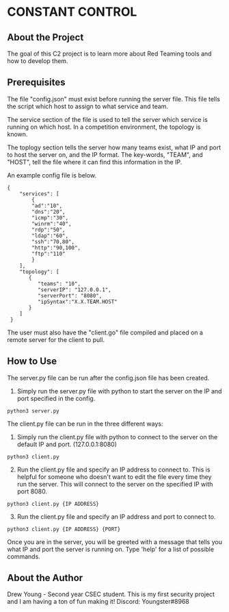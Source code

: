 # CONSTANT CONTROL

## About the Project

The goal of this C2 project is to learn more about Red Teaming tools and how to develop them.

## Prerequisites

The file "config.json" must exist before running the server file. This file tells the script which host to assign to what service and team. 

The service section of the file is used to tell the server which service is running on which host. In a competition environment, the topology is known.

The toplogy section tells the server how many teams exist, what IP and port to host the server on, and the IP format. The key-words, "TEAM", and "HOST", tell the file where it can find this information in the IP.

An example config file is below.

```
{
    "services": [
        {
        "ad":"10",
        "dns":"20",
        "icmp":"30",
        "winrm":"40",
        "rdp":"50",
        "ldap":"60",
        "ssh":"70,80",
        "http":"90,100",
        "ftp":"110"
        }
    ],
    "topology": [
       {
          "teams": "10",
          "serverIP": "127.0.0.1",
          "serverPort": "8080",
          "ipSyntax":"X.X.TEAM.HOST"
       }
    ]
 }
```

The user must also have the "client.go" file compiled and placed on a remote server for the client to pull. 

## How to Use
The server.py file can be run after the config.json file has been created.

1. Simply run the server.py file with python to start the server on the IP and port specified in the config.
```
python3 server.py
```

The client.py file can be run in the three different ways:
1. Simply run the client.py file with python to connect to the server on the default IP and port. (127.0.0.1:8080)
```
python3 client.py
```
2. Run the client.py file and specify an IP address to connect to. This is helpful for someone who doesn't want to edit the file every time they run the server. This will connect to the server on the specified IP with port 8080.
```
python3 client.py {IP ADDRESS}
```
3. Run the client.py file and specify an IP address and port to connect to.
```
python3 client.py {IP ADDRESS} {PORT}
```

Once you are in the server, you will be greeted with a message that tells you what IP and port the server is running on. Type 'help' for a list of possible commands.

## About the Author

Drew Young - Second year CSEC student. This is my first security project and I am having a ton of fun making it! Discord: Youngster#8968